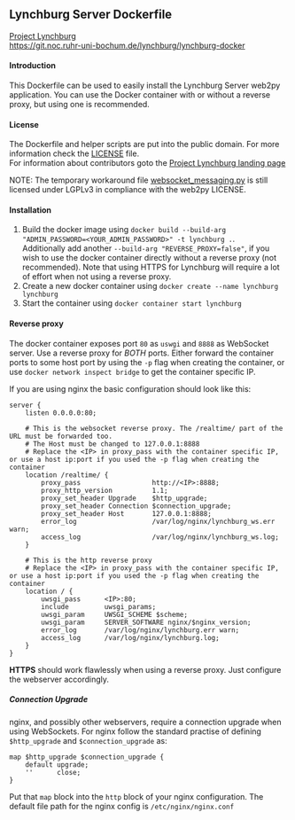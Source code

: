 ## Lynchburg Server Dockerfile
[Project Lynchburg](https://git.noc.ruhr-uni-bochum.de/lynchburg/lynchburg-page)  
https://git.noc.ruhr-uni-bochum.de/lynchburg/lynchburg-docker

#### Introduction

This Dockerfile can be used to easily install the Lynchburg Server web2py application. You can use the Docker container with or without a reverse proxy, but using one is recommended.

#### License

The Dockerfile and helper scripts are put into the public domain. For more information check the [LICENSE](/LICENSE) file.  
For information about contributors goto the [Project Lynchburg landing page](https://git.noc.ruhr-uni-bochum.de/lynchburg/lynchburg-page)

NOTE: The temporary workaround file [websocket_messaging.py](/files/websocket_messaging.py) is still licensed under LGPLv3 in compliance with the web2py LICENSE.

#### Installation

1. Build the docker image using ``docker build --build-arg "ADMIN_PASSWORD=<YOUR_ADMIN_PASSWORD>" -t lynchburg .``.  
Additionally add another ``--build-arg "REVERSE_PROXY=false"``, if you wish to use the docker container directly without a reverse proxy (not recommended). Note that using HTTPS for Lynchburg will require a lot of effort when not using a reverse proxy.
1. Create a new docker container using ``docker create --name lynchburg lynchburg``
1. Start the container using ``docker container start lynchburg``


#### Reverse proxy

The docker container exposes port ``80`` as ``uswgi`` and ``8888`` as WebSocket server. Use a reverse proxy for *BOTH* ports.
Either forward the container ports to some host port by using the ``-p`` flag when creating the container, or use ``docker network inspect bridge`` to get the container specific IP.

If you are using nginx the basic configuration should look like this:
```
server {
    listen 0.0.0.0:80;

    # This is the websocket reverse proxy. The /realtime/ part of the URL must be forwarded too.
    # The Host must be changed to 127.0.0.1:8888
    # Replace the <IP> in proxy_pass with the container specific IP, or use a host ip:port if you used the -p flag when creating the container
    location /realtime/ {
        proxy_pass                  http://<IP>:8888;
        proxy_http_version          1.1;
        proxy_set_header Upgrade    $http_upgrade;
        proxy_set_header Connection $connection_upgrade;
        proxy_set_header Host       127.0.0.1:8888;
        error_log                   /var/log/nginx/lynchburg_ws.err warn;
        access_log                  /var/log/nginx/lynchburg_ws.log;
    }

    # This is the http reverse proxy
    # Replace the <IP> in proxy_pass with the container specific IP, or use a host ip:port if you used the -p flag when creating the container
    location / {
        uwsgi_pass      <IP>:80;
        include         uwsgi_params;
        uwsgi_param     UWSGI_SCHEME $scheme;
        uwsgi_param     SERVER_SOFTWARE nginx/$nginx_version;
        error_log       /var/log/nginx/lynchburg.err warn;
        access_log      /var/log/nginx/lynchburg.log;
    }
}
```
**HTTPS** should work flawlessly when using a reverse proxy. Just configure the webserver accordingly.

##### Connection Upgrade
nginx, and possibly other webservers, require a connection upgrade when using WebSockets. For nginx follow the standard practise of defining ``$http_upgrade`` and ``$connection_upgrade`` as:
```
map $http_upgrade $connection_upgrade {  
    default upgrade;
    ''      close;
}
```
Put that ``map`` block into the ``http`` block of your nginx configuration. The default file path for the nginx config is ``/etc/nginx/nginx.conf``
